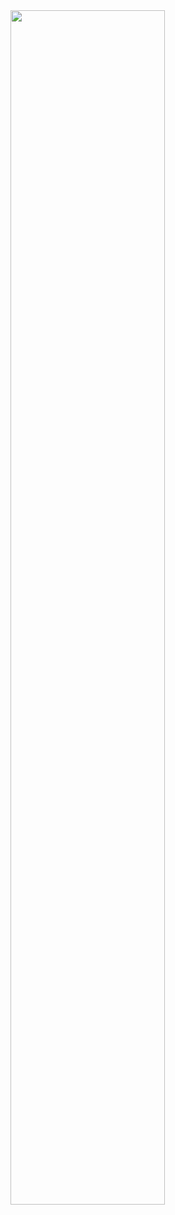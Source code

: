 <img src="https://images-wixmp-ed30a86b8c4ca887773594c2.wixmp.com/f/1f60e133-58e7-4fb7-8b82-3791aeebec0b/dae6ddo-1896f01f-e2d0-47d2-800b-4fa0af08cdc9.gif?token=eyJ0eXAiOiJKV1QiLCJhbGciOiJIUzI1NiJ9.eyJzdWIiOiJ1cm46YXBwOjdlMGQxODg5ODIyNjQzNzNhNWYwZDQxNWVhMGQyNmUwIiwiaXNzIjoidXJuOmFwcDo3ZTBkMTg4OTgyMjY0MzczYTVmMGQ0MTVlYTBkMjZlMCIsIm9iaiI6W1t7InBhdGgiOiJcL2ZcLzFmNjBlMTMzLTU4ZTctNGZiNy04YjgyLTM3OTFhZWViZWMwYlwvZGFlNmRkby0xODk2ZjAxZi1lMmQwLTQ3ZDItODAwYi00ZmEwYWYwOGNkYzkuZ2lmIn1dXSwiYXVkIjpbInVybjpzZXJ2aWNlOmZpbGUuZG93bmxvYWQiXX0.cdileMGfElMBPwI4We8WHmXpAV8XXfjHT_mr6ZjHwWw" width="70%"/>

